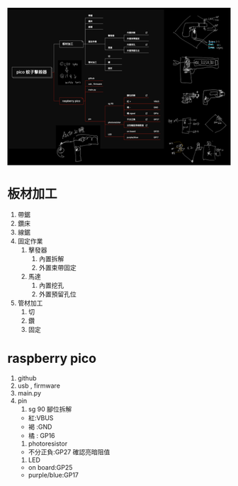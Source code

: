 ![工作流程圖](https://github.com/chyijiunn/autogun/blob/main/pics/autogun.png?raw=true)
# 板材加工
1. 帶鋸
2. 鑽床
3. 線鋸
4. 固定作業
    1. 擊發器
        1. 內置拆解
        2. 外置束帶固定
    3. 馬達
        1. 內置挖孔
        2. 外置預留孔位
1. 管材加工
    1. 切
    2. 鑽
    3. 固定

# raspberry pico
1. github
1. usb , firmware
1. main.py
1. pin
    1. sg 90
    腳位拆解
    + 紅:VBUS
    + 褐 :GND
    + 橘 : GP16
    1. photoresistor
    + 不分正負:GP27
    確認亮暗阻值
    1. LED
    + on board:GP25
    + purple/blue:GP17
